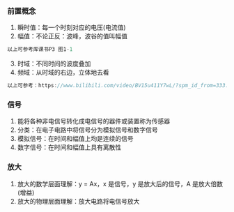 ### 前置概念

1. 瞬时值：每一个时刻对应的电压(电流值)
2. 幅值：不论正反：波峰，波谷的值叫幅值

```js
以上可参考库课书P3 图1-1
```

3. 时域：不同时间的波度叠加
4. 频域：从时域的右边，立体地去看

```js
以上可参考：https://www.bilibili.com/video/BV15u411Y7wL/?spm_id_from=333.337.search-card.all.click&vd_source=43e2e4000f452d9f3fbf8591d4a6a948
```

### 信号

1. 能将各种非电信号转化成电信号的器件或装置称为传感器
2. 分类：在电子电路中将信号分为模拟信号和数字信号
3. 模拟信号：在时间和幅值上均是连续的信号
4. 数字信号：在时间和幅值上具有离散性

### 放大

1. 放大的数学层面理解：y = Ax，x 是信号，y 是放大后的信号，A 是放大倍数(增益)
2. 放大的物理层面理解：放大电路将电信号放大
